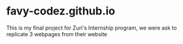 # favy-codez.github.io
This is my final project for Zuri's Internship program, we were ask to replicate 3 webpages from their website
